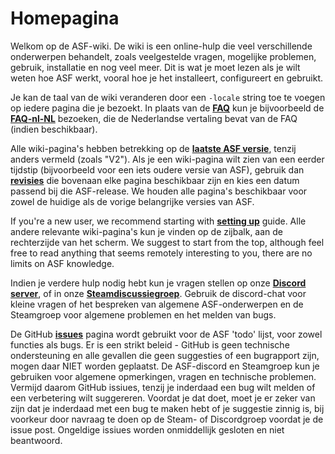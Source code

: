 # Homepagina

Welkom op de ASF-wiki. De wiki is een online-hulp die veel verschillende onderwerpen behandelt, zoals veelgestelde vragen, mogelijke problemen, gebruik, installatie en nog veel meer. Dit is wat je moet lezen als je wilt weten hoe ASF werkt, vooral hoe je het installeert, configureert en gebruikt.

Je kan de taal van de wiki veranderen door een `-locale` string toe te voegen op iedere pagina die je bezoekt. In plaats van de **[FAQ](https://github.com/JustArchiNET/ArchiSteamFarm/wiki/FAQ)** kun je bijvoorbeeld de **[FAQ-nl-NL](https://github.com/JustArchiNET/ArchiSteamFarm/wiki/FAQ-ru-RU)** bezoeken, die de Nederlandse vertaling bevat van de FAQ (indien beschikbaar).

Alle wiki-pagina's hebben betrekking op de **[laatste ASF versie](https://github.com/JustArchiNET/ArchiSteamFarm/releases)**, tenzij anders vermeld (zoals "V2"). Als je een wiki-pagina wilt zien van een eerder tijdstip (bijvoorbeeld voor een iets oudere versie van ASF), gebruik dan **[revisies](https://github.com/JustArchiNET/ArchiSteamFarm/wiki/_history)** die bovenaan elke pagina beschikbaar zijn en kies een datum passend bij die ASF-release. We houden alle pagina's beschikbaar voor zowel de huidige als de vorige belangrijke versies van ASF.

If you're a new user, we recommend starting with **[setting up](https://github.com/JustArchiNET/ArchiSteamFarm/wiki/Setting-up)** guide. Alle andere relevante wiki-pagina's kun je vinden op de zijbalk, aan de rechterzijde van het scherm. We suggest to start from the top, although feel free to read anything that seems remotely interesting to you, there are no limits on ASF knowledge.

Indien je verdere hulp nodig hebt kun je vragen stellen op onze **[Discord server](https://discord.gg/hSQgt8j)**, of in onze **[Steamdiscussiegroep](https://steamcommunity.com/groups/archiasf/discussions/1)**. Gebruik de discord-chat voor kleine vragen of het bespreken van algemene ASF-onderwerpen en de Steamgroep voor algemene problemen en het melden van bugs.

De GitHub **[issues](https://github.com/JustArchiNET/ArchiSteamFarm/issues)** pagina wordt gebruikt voor de ASF 'todo' lijst, voor zowel functies als bugs. Er is een strikt beleid - GitHub is geen technische ondersteuning en alle gevallen die geen suggesties of een bugrapport zijn, mogen daar NIET worden geplaatst. De ASF-discord en Steamgroep kun je gebruiken voor algemene opmerkingen, vragen en technische problemen. Vermijd daarom GitHub issiues, tenzij je inderdaad een bug wilt melden of een verbetering wilt suggereren. Voordat je dat doet, moet je er zeker van zijn dat je inderdaad met een bug te maken hebt of je suggestie zinnig is, bij voorkeur door navraag te doen op de Steam- of Discordgroep voordat je de issue post. Ongeldige issiues worden onmiddellijk gesloten en niet beantwoord.
